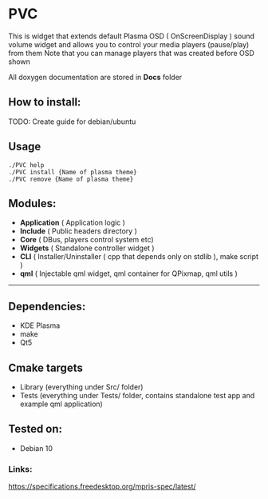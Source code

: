 PVC
======================

This is widget that extends default Plasma OSD ( OnScreenDisplay ) sound volume widget and allows you to control your media players (pause/play) from them
Note that you can manage players that was created before OSD shown

All doxygen documentation are stored in **Docs** folder

## How to install:
TODO: Create guide for debian/ubuntu

## Usage
```shell
./PVC help
./PVC install {Name of plasma theme}
./PVC remove {Name of plasma theme}
```

## Modules:
  * **Application** ( Application logic )
  * **Include** ( Public headers directory )
  * **Core** ( DBus, players control system etc)
  * **Widgets** ( Standalone controller widget )
  * **CLI** ( Installer/Uninstaller ( cpp that depends only on stdlib ), make script )
  * **qml** ( Injectable qml widget, qml container for QPixmap, qml utils )
  ***

## Dependencies:
  * KDE Plasma
  * make
  * Qt5 

## Cmake targets
  * Library (everything under Src/ folder)
  * Tests (everything under Tests/ folder, contains standalone test app 
           and example qml application)

## Tested on:
  * Debian 10

### Links:
https://specifications.freedesktop.org/mpris-spec/latest/